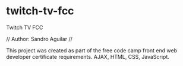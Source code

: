 # twitch-tv-fcc
Twitch TV FCC

// Author: Sandro Aguilar
//

This project was created as part of the free code camp front end web developer certificate requirements. AJAX, HTML, CSS, JavaScript.
